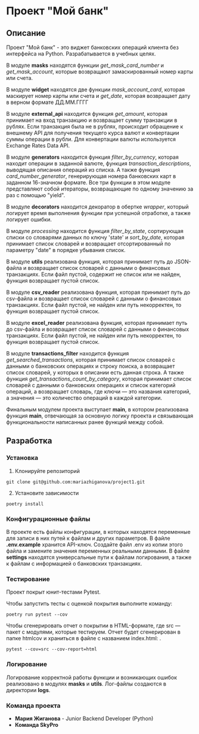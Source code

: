 # Проект "Мой банк"

## Описание
Проект "Мой банк" - это виджет банковских операций клиента без интерфейса на Python.
Разрабатывается в учебных целях.

В модуле **masks** находятся функции _get_mask_card_number_ и _get_mask_account_, которые возвращают замаскированный номер карты или счета.

В модуле **widget** находятся две функции _mask_account_card_, которая маскирует номер карты или счета и _get_date_, которая возвращает дату в верном формате ДД.ММ.ГГГГ

В модуле **external_api** находится функция _get_amount_, которая принимает на вход транзакцию
и возвращает сумму транзакции в рублях. Если транзакция была не в рублях, происходит обращение к внешнему API для получения текущего курса валют и конвертации суммы операции в рубли. Для конвертации валюты используется Exchange Rates Data API.

В модуле **generators** находится функция _filter_by_currency_, которая находит операции в заданной валюте, функция _transaction_descriptions_, выводящая описания операций из списка. А также функция _card_number_generator_, генерирующая номера банковских карт в заданном 16-значном формате. Все три функции в этом модуле представляют собой итераторы, возвращающие по одному значению за раз с помощью "yield".

В модуле **decorators** находится декоратор в обертке _wrapper_, который логирует время выполнения функции при успешной отработке, а также логирует ошибки.

В модуле *processing* находится функция _filter_by_state_, сортирующая списки со словарями данных по ключу 'state' и _sort_by_date_, которая принимает список словарей и возвращает отсортированный по параметру "date" в порядке убывания список.

В модуле **utils** реализована функция, которая принимает путь до JSON-файла 
и возвращает список словарей с данными о финансовых транзакциях. 
Если файл пустой, содержит не список или не найден, функция возвращает пустой список.

В модуле **csv_reader** реализована функция, которая принимает путь до csv-файла 
и возвращает список словарей с данными о финансовых транзакциях. 
Если файл пустой, не найден или путь некорректен, то функция возвращает пустой список.

В модуле **excel_reader** реализована функция, которая принимает путь до csv-файла 
и возвращает список словарей с данными о финансовых транзакциях. 
Если файл пустой, не найден или путь некорректен, то функция возвращает пустой список.

В модуле **transactions_filter** находится функция _get_searched_transactions_, которая принимает список словарей с данными о банковских операциях и строку поиска,
а возвращает список словарей, у которых в описании есть данная строка. А также функция _get_transactions_count_by_category_, которая принимает список словарей с данными о банковских операциях и список категорий операций,
а возвращает словарь, где ключи — это названия категорий, а значения — это количество операций в каждой категории.

Финальным модулем проекта выступает **main**, в котором реализована функция **main**, отвечающая за основную логику проекта и связывающая функциональности написанных ранее функций между собой.

## Разработка

### Установка
1. Клонируйте репозиторий
```commandline
git clone git@github.com:mariazhiganova/project1.git
```
2. Установите зависимости
```commandline
poetry install
```

### Конфигурационные файлы

В проекте есть файлы конфигурации, в которых находятся переменные для записи в них путей к файлам и других параметров.
В файле **.env.example** хранится API-ключ. Создайте файл .env из копии этого файла и замените значения переменных реальными данными.
В файле **settings** находятся универсальные пути к файлам логирования, а также к файлам с информацией о банковских транзакциях.

### Тестирование 
Проект покрыт юнит-тестами Pytest.

Чтобы запустить тесты с оценкой покрытия выполните команду:
```commandline
poetry run pytest --cov
```
Чтобы сгенерировать отчет о покрытии в HTML-формате, где src — пакет c модулями, которые тестируем. 
Отчет будет сгенерирован в папке htmlcov и храниться в файле с названием index.html:
.
```commandline
pytest --cov=src --cov-report=html
```
### Логирование
Логирование корректной работы функции и возникающих ошибок реализовано в модулях **masks** и **utils**. Лог-файлы создаются в директории **logs**.

### Команда проекта

- **Мария Жиганова** - Junior Backend Developer (Python)
- **Команда SkyPro**

